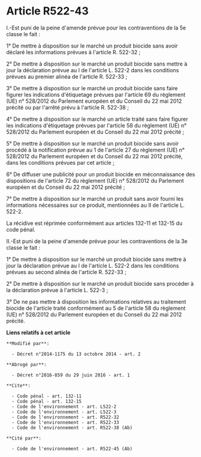 # Article R522-43

I.-Est puni de la peine d'amende prévue pour les contraventions de la 5e classe le fait : 

1° De mettre à disposition sur le marché un produit biocide sans avoir déclaré les informations prévues à l'article R.
522-32 ; 

2° De mettre à disposition sur le marché un produit biocide sans mettre à jour la déclaration prévue au I de l'article L.
522-2 dans les conditions prévues au premier alinéa de l'article R. 522-33 ; 

3° De mettre à disposition sur le marché un produit biocide sans faire figurer les indications d'étiquetage prévues par
l'article 69 du règlement (UE) n° 528/2012 du Parlement européen et du Conseil du 22 mai 2012 précité ou par l'arrêté prévu à
l'article R. 522-38 ; 

4° De mettre à disposition sur le marché un article traité sans faire figurer les indications d'étiquetage prévues par
l'article 58 du règlement (UE) n° 528/2012 du Parlement européen et du Conseil du 22 mai 2012 précité ; 

5° De mettre à disposition sur le marché un produit biocide sans avoir procédé à la notification prévue au 1 de l'article 27
du règlement (UE) n° 528/2012 du Parlement européen et du Conseil du 22 mai 2012 précité, dans les conditions prévues par cet
article ; 

6° De diffuser une publicité pour un produit biocide en méconnaissance des dispositions de l'article 72 du règlement (UE) n°
528/2012 du Parlement européen et du Conseil du 22 mai 2012 précité ; 

7° De mettre à disposition sur le marché un produit sans avoir fourni les informations nécessaires sur ce produit,
mentionnées au II de l'article L. 522-2. 

La récidive est réprimée conformément aux articles 132-11 et 132-15 du code pénal. 

II.-Est puni de la peine d'amende prévue pour les contraventions de la 3e classe le fait : 

1° De mettre à disposition sur le marché un produit biocide sans mettre à jour la déclaration prévue au I de l'article L.
522-2 dans les conditions prévues au second alinéa de l'article R. 522-33 ; 

2° De mettre à disposition sur le marché un produit biocide sans procéder à la déclaration prévue à l'article L. 522-3 ; 

3° De ne pas mettre à disposition les informations relatives au traitement biocide de l'article traité conformément au 5 de
l'article 58 du règlement (UE) n° 528/2012 du Parlement européen et du Conseil du 22 mai 2012 précité.

**Liens relatifs à cet article**

	**Modifié par**:

	  - Décret n°2014-1175 du 13 octobre 2014 - art. 2

	**Abrogé par**:

	  - Décret n°2016-859 du 29 juin 2016 - art. 1

	**Cite**:

	  - Code pénal - art. 132-11
	  - Code pénal - art. 132-15
	  - Code de l'environnement - art. L522-2
	  - Code de l'environnement - art. L522-3
	  - Code de l'environnement - art. R522-32
	  - Code de l'environnement - art. R522-33
	  - Code de l'environnement - art. R522-38 (Ab)

	**Cité par**:

	  - Code de l'environnement - art. R522-45 (Ab)
